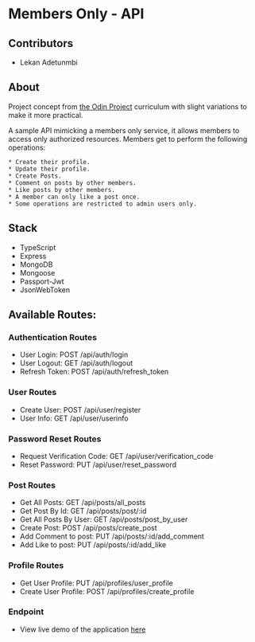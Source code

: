 # Members Only - API

## Contributors

* Lekan Adetunmbi

## About
Project concept from [the Odin Project](https://www.theodinproject.com/paths/full-stack-javascript/courses/nodejs/lessons/members-only) curriculum with slight variations to make it more practical.

A sample API mimicking a members only service, it allows members to access only authorized resources. Members get to perform the following operations:
    
    * Create their profile.
    * Update their profile.
    * Create Posts.
    * Comment on posts by other members.
    * Like posts by other members.
    * A member can only like a post once.
    * Some operations are restricted to admin users only.

## Stack

* TypeScript
* Express
* MongoDB
* Mongoose
* Passport-Jwt
* JsonWebToken

## Available Routes:

### Authentication Routes
* User Login:                                                   POST /api/auth/login
* User Logout:                                                  GET /api/auth/logout
* Refresh Token:                                                POST /api/auth/refresh_token 

### User Routes
* Create User:                                                  POST /api/user/register
* User Info:                                                    GET /api/user/userinfo

### Password Reset Routes
* Request Verification Code:                                    GET /api/user/verification_code
* Reset Password:                                               PUT /api/user/reset_password

### Post Routes
* Get All Posts:                                                GET /api/posts/all_posts
* Get Post By Id:                                               GET /api/posts/post/:id
* Get All Posts By User:                                        GET /api/posts/post_by_user
* Create Post:                                                  POST /api/posts/create_post
* Add Comment to post:                                          PUT /api/posts/:id/add_comment
* Add Like to post:                                             PUT /api/posts/:id/add_like

### Profile Routes
* Get User Profile:                                             PUT /api/profiles/user_profile
* Create User Profile:                                          POST /api/profiles/create_profile

### Endpoint 

* View live demo of the application [here](https://wauth-svr.azurewebsites.net/api)
